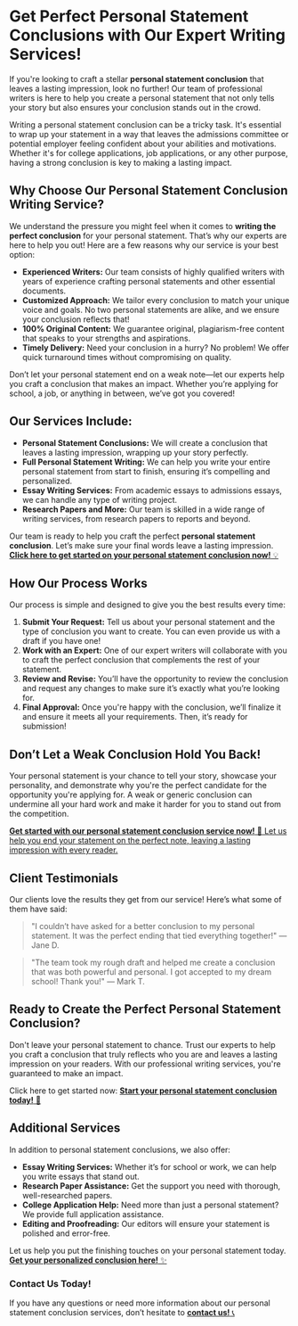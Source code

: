 # Get Perfect Personal Statement Conclusions with Our Expert Writing Services!

If you're looking to craft a stellar **personal statement conclusion** that leaves a lasting impression, look no further! Our team of professional writers is here to help you create a personal statement that not only tells your story but also ensures your conclusion stands out in the crowd.

Writing a personal statement conclusion can be a tricky task. It's essential to wrap up your statement in a way that leaves the admissions committee or potential employer feeling confident about your abilities and motivations. Whether it's for college applications, job applications, or any other purpose, having a strong conclusion is key to making a lasting impact.

## Why Choose Our Personal Statement Conclusion Writing Service?

We understand the pressure you might feel when it comes to **writing the perfect conclusion** for your personal statement. That’s why our experts are here to help you out! Here are a few reasons why our service is your best option:

- **Experienced Writers:** Our team consists of highly qualified writers with years of experience crafting personal statements and other essential documents.
- **Customized Approach:** We tailor every conclusion to match your unique voice and goals. No two personal statements are alike, and we ensure your conclusion reflects that!
- **100% Original Content:** We guarantee original, plagiarism-free content that speaks to your strengths and aspirations.
- **Timely Delivery:** Need your conclusion in a hurry? No problem! We offer quick turnaround times without compromising on quality.

Don’t let your personal statement end on a weak note—let our experts help you craft a conclusion that makes an impact. Whether you’re applying for school, a job, or anything in between, we’ve got you covered!

## Our Services Include:

- **Personal Statement Conclusions:** We will create a conclusion that leaves a lasting impression, wrapping up your story perfectly.
- **Full Personal Statement Writing:** We can help you write your entire personal statement from start to finish, ensuring it’s compelling and personalized.
- **Essay Writing Services:** From academic essays to admissions essays, we can handle any type of writing project.
- **Research Papers and More:** Our team is skilled in a wide range of writing services, from research papers to reports and beyond.

Our team is ready to help you craft the perfect **personal statement conclusion**. Let’s make sure your final words leave a lasting impression. [**Click here to get started on your personal statement conclusion now!** 💡](https://tinyurl.com/topessay?keyword=personal+statements+conclusions)

## How Our Process Works

Our process is simple and designed to give you the best results every time:

1. **Submit Your Request:** Tell us about your personal statement and the type of conclusion you want to create. You can even provide us with a draft if you have one!
2. **Work with an Expert:** One of our expert writers will collaborate with you to craft the perfect conclusion that complements the rest of your statement.
3. **Review and Revise:** You’ll have the opportunity to review the conclusion and request any changes to make sure it’s exactly what you’re looking for.
4. **Final Approval:** Once you're happy with the conclusion, we’ll finalize it and ensure it meets all your requirements. Then, it’s ready for submission!

## Don’t Let a Weak Conclusion Hold You Back!

Your personal statement is your chance to tell your story, showcase your personality, and demonstrate why you're the perfect candidate for the opportunity you're applying for. A weak or generic conclusion can undermine all your hard work and make it harder for you to stand out from the competition.

[**Get started with our personal statement conclusion service now!** 🔑 Let us help you end your statement on the perfect note, leaving a lasting impression with every reader.](https://tinyurl.com/topessay?keyword=personal+statements+conclusions)

## Client Testimonials

Our clients love the results they get from our service! Here’s what some of them have said:

> "I couldn’t have asked for a better conclusion to my personal statement. It was the perfect ending that tied everything together!" — Jane D.

> "The team took my rough draft and helped me create a conclusion that was both powerful and personal. I got accepted to my dream school! Thank you!" — Mark T.

## Ready to Create the Perfect Personal Statement Conclusion?

Don't leave your personal statement to chance. Trust our experts to help you craft a conclusion that truly reflects who you are and leaves a lasting impression on your readers. With our professional writing services, you're guaranteed to make an impact.

Click here to get started now: [**Start your personal statement conclusion today!** 🎯](https://tinyurl.com/topessay?keyword=personal+statements+conclusions)

## Additional Services

In addition to personal statement conclusions, we also offer:

- **Essay Writing Services:** Whether it’s for school or work, we can help you write essays that stand out.
- **Research Paper Assistance:** Get the support you need with thorough, well-researched papers.
- **College Application Help:** Need more than just a personal statement? We provide full application assistance.
- **Editing and Proofreading:** Our editors will ensure your statement is polished and error-free.

Let us help you put the finishing touches on your personal statement today. [**Get your personalized conclusion here!** ✨](https://tinyurl.com/topessay?keyword=personal+statements+conclusions)

### Contact Us Today!

If you have any questions or need more information about our personal statement conclusion services, don’t hesitate to [**contact us!** 📞](https://tinyurl.com/topessay?keyword=personal+statements+conclusions)
